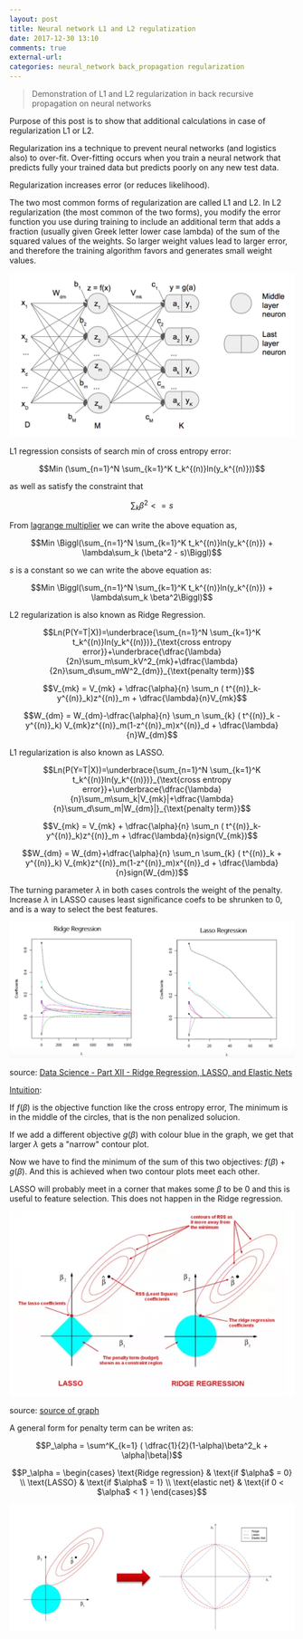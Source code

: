 ```yaml
---
layout: post
title: Neural network L1 and L2 regulatization
date: 2017-12-30 13:10
comments: true
external-url:
categories: neural_network back_propagation regularization
---
```


> Demonstration of L1 and L2 regularization in back recursive propagation on neural networks

Purpose of this post is to show that additional calculations in case of regularization L1 or L2.

Regularization ins a technique to prevent neural networks (and logistics also) to over-fit. Over-fitting occurs when you train a neural network that predicts fully your trained data but predicts poorly on any new test data. 

Regularization increases error (or reduces likelihood).

The two most common forms of regularization are called L1 and L2. In L2 regularization (the most common of the two forms), you modify the error function you use during training to include an additional term that adds a fraction (usually given Greek letter lower case lambda) of the sum of the squared values of the weights. So larger weight values lead to larger error, and therefore the training algorithm favors and generates small weight values.

![basic network example](/assets/basic-network.png)

L1 regression consists of search min of cross entropy error:

$$Min (\sum_{n=1}^N \sum_{k=1}^K t_k^{(n)}ln(y_k^{(n)}))$$

 as well as satisfy the constraint that 

$$\sum_k \beta^2 <= s$$


From [lagrange multiplier](https://m-alcu.github.io/blog/2018/01/01/lagrange-multiplier/) we can write the above equation as,

$$Min \Biggl(\sum_{n=1}^N \sum_{k=1}^K t_k^{(n)}ln(y_k^{(n)}) + \lambda\sum_k (\beta^2 - s)\Biggl)$$

$s$ is a constant so we can write the above equation as:

$$Min \Biggl(\sum_{n=1}^N \sum_{k=1}^K t_k^{(n)}ln(y_k^{(n)}) + \lambda\sum_k \beta^2\Biggl)$$

L2 regularization is also known as Ridge Regression. 

$$Ln(P(Y=T|X))=\underbrace{\sum_{n=1}^N \sum_{k=1}^K t_k^{(n)}ln(y_k^{(n)})}_{\text{cross entropy error}}+\underbrace{\dfrac{\lambda}{2n}\sum_m\sum_kV^2_{mk}+\dfrac{\lambda}{2n}\sum_d\sum_mW^2_{dm}}_{\text{penalty term}}$$


$$V_{mk} = V_{mk} + \dfrac{\alpha}{n} \sum_n ( t^{(n)}_k-y^{(n)}_k)z^{(n)}_m + \dfrac{\lambda}{n}V_{mk}$$

$$W_{dm} = W_{dm}-\dfrac{\alpha}{n} \sum_n \sum_{k} ( t^{(n)}_k - y^{(n)}_k) V_{mk}z^{(n)}_m(1-z^{(n)}_m)x^{(n)}_d + \dfrac{\lambda}{n}W_{dm}$$

L1 regularization is also known as LASSO.

$$Ln(P(Y=T|X))=\underbrace{\sum_{n=1}^N \sum_{k=1}^K t_k^{(n)}ln(y_k^{(n)})}_{\text{cross entropy error}}+\underbrace{\dfrac{\lambda}{n}\sum_m\sum_k|V_{mk}|+\dfrac{\lambda}{n}\sum_d\sum_m|W_{dm}|}_{\text{penalty term}}$$

$$V_{mk} = V_{mk} + \dfrac{\alpha}{n} \sum_n ( t^{(n)}_k-y^{(n)}_k)z^{(n)}_m + \dfrac{\lambda}{n}sign(V_{mk})$$

$$W_{dm} = W_{dm}+\dfrac{\alpha}{n} \sum_n \sum_{k} ( t^{(n)}_k + y^{(n)}_k) V_{mk}z^{(n)}_m(1-z^{(n)}_m)x^{(n)}_d + \dfrac{\lambda}{n}sign(W_{dm})$$

The turning parameter $\lambda$ in both cases controls the weight of the penalty. Increase $\lambda$ in LASSO causes least significance coefs to be shrunken to 0, and is a way to select the best features.

![LASSO](/assets/lasso.png)


source: [Data Science - Part XII - Ridge Regression, LASSO, and Elastic Nets](https://www.youtube.com/watch?v=ipb2MhSRGdw)  

[Intuition](https://stats.stackexchange.com/questions/30456/geometric-interpretation-of-penalized-linear-regression):

If $f(\beta)$ is the objective function like the cross entropy error, The minimum is in the middle of the circles, that is the non penalized solucion.

If we add a different objective $g(\beta)$ with colour blue in the graph, we get that larger $\lambda$ gets a "narrow" contour plot.

Now we have to find the minimum of the sum of this two objectives: $f(\beta)+g(\beta)$. And this is achieved when two contour plots meet each other.

LASSO will probably meet in a corner that makes some $\beta$ to be 0 and this is useful to feature selection. This does not happen in the Ridge regression.

![regularization coefs](/assets/regularization.png)

source: [source of graph](https://www.quora.com/How-would-you-describe-the-difference-between-linear-regression-lasso-regression-and-ridge-regression)

A general form for penalty term can be writen as:

$$P_\alpha = \sum^K_{k=1} ( \dfrac{1}{2}(1-\alpha)\beta^2_k + \alpha|\beta|)$$

$$P_\alpha =
\begin{cases}
\text{Ridge regression}  & \text{if $\alpha$ = 0} \\
\text{LASSO} &  \text{if $\alpha$ = 1} \\
\text{elastic net} & \text{if 0 < $\alpha$ < 1 }
\end{cases}$$

![elastic net](/assets/elastic-net.png)

